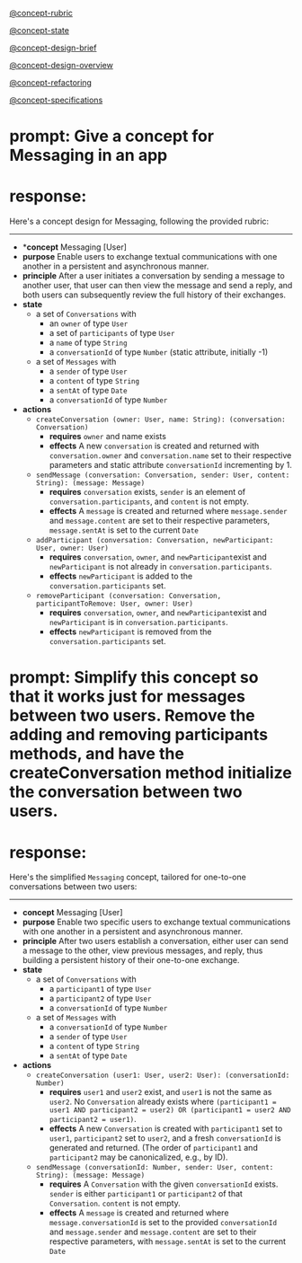 [@concept-rubric](../../background/detailed/concept-rubric.md)

[@concept-state](../../background/detailed/concept-state.md)

[@concept-design-brief](../../background/concept-design-brief.md)

[@concept-design-overview](../../background/concept-design-overview.md)

[@concept-refactoring](../../background/concept-refactoring.md)

[@concept-specifications](../../background/concept-specifications.md)

# prompt: Give a concept for Messaging in an app

# response:

Here's a concept design for Messaging, following the provided rubric:

---

* ***concept** Messaging [User]
* **purpose** Enable users to exchange textual communications with one another in a persistent and asynchronous manner.
* **principle** After a user initiates a conversation by sending a message to another user, that user can then view the message and send a reply, and both users can subsequently review the full history of their exchanges.
* **state**
	* a set of `Conversations` with
		* an `owner` of type `User`
		* a set of `participants` of type `User`
		* a `name` of type `String`
		* a `conversationId` of type `Number` (static attribute, initially -1)
	* a set of `Messages` with
		* a `sender` of type `User`
		* a `content` of type `String`
		* a `sentAt` of type `Date`
		* a `conversationId` of type `Number`
* **actions**
	* `createConversation (owner: User, name: String): (conversation: Conversation)`
		*   **requires** `owner` and name exists
	    *   **effects** A new `conversation` is created and returned with `conversation.owner` and `conversation.name` set to their respective parameters and static attribute `conversationId` incrementing by 1. 
	* `sendMessage (conversation: Conversation, sender: User, content: String): (message: Message)`
		* **requires** `conversation` exists, `sender` is an element of `conversation.participants`, and `content` is not empty.
	    *   **effects** A `message` is created and returned where `message.sender` and `message.content` are set to their respective parameters, `message.sentAt` is set to the current `Date`
	*   `addParticipant (conversation: Conversation, newParticipant: User, owner: User)`
	    *  **requires** `conversation`, `owner`, and `newParticipant`exist and `newParticipant` is not already in `conversation.participants`.
	    *   **effects** `newParticipant` is added to the `conversation.participants` set.
	*  `removeParticipant (conversation: Conversation, participantToRemove: User, owner: User)`
	    *  **requires** `conversation`, `owner`, and `newParticipant`exist and `newParticipant` is in `conversation.participants`.
	    *  **effects** `newParticipant` is removed from the `conversation.participants` set.
# prompt: Simplify this concept so that it works just for messages between two users.  Remove the adding and removing participants methods, and have the createConversation method initialize the conversation between two users.
# response:

Here's the simplified `Messaging` concept, tailored for one-to-one conversations between two users:

***

*   **concept** Messaging \[User]
*   **purpose** Enable two specific users to exchange textual communications with one another in a persistent and asynchronous manner.
*  **principle** After two users establish a conversation, either user can send a message to the other, view previous messages, and reply, thus building a persistent history of their one-to-one exchange.
*   **state**
    *   a set of `Conversations` with
        *   a `participant1` of type `User`
        *   a `participant2` of type `User`
        *   a `conversationId` of type `Number`
    *   a set of `Messages` with
        *   a `conversationId` of type `Number`
        *   a `sender` of type `User`
        *   a `content` of type `String`
        *   a `sentAt` of type `Date`
*   **actions**
    *   `createConversation (user1: User, user2: User): (conversationId: Number)`
        *   **requires** `user1` and `user2` exist, and `user1` is not the same as `user2`. No `Conversation` already exists where `(participant1 = user1 AND participant2 = user2) OR (participant1 = user2 AND participant2 = user1)`.
        *   **effects** A new `Conversation` is created with `participant1` set to `user1`, `participant2` set to `user2`, and a fresh `conversationId` is generated and returned. (The order of `participant1` and `participant2` may be canonicalized, e.g., by ID).
    *   `sendMessage (conversationId: Number, sender: User, content: String): (message: Message)`
        *   **requires** A `Conversation` with the given `conversationId` exists. `sender` is either `participant1` or `participant2` of that `Conversation`. `content` is not empty.
        *   **effects** A `message` is created and returned where `message.conversationId` is set to the provided `conversationId` and `message.sender` and `message.content` are set to their respective parameters, with `message.sentAt` is set to the current `Date`